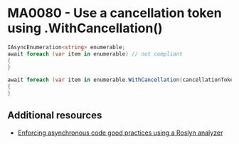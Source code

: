 # MA0080 - Use a cancellation token using .WithCancellation()

````c#
IAsyncEnumeration<string> enumerable;
await foreach (var item in enumerable) // not compliant
{
}

await foreach (var item in enumerable.WithCancellation(cancellationToken)) // compliant
{
}
````

## Additional resources

- [Enforcing asynchronous code good practices using a Roslyn analyzer](https://www.meziantou.net/enforcing-asynchronous-code-good-practices-using-a-roslyn-analyzer.htm)

